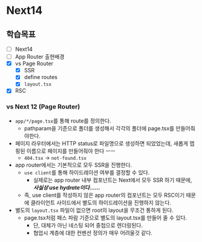 # Next14

## 학습목표

- [ ] Next14
- [ ] App Router 출현배경
- [x] vs Page Router
  - [x] SSR
  - [x] define routes
  - [x] `layout.tsx`
- [x] RSC

### vs Next 12 (Page Router)

- `app/*/page.tsx`를 통해 route를 정의한다.
  - pathparam을 기준으로 폴더를 생성해서 각각의 폴더에 page.tsx를 만들어줘야한다.
- 페이지 라우터에서는 HTTP status로 파일명으로 생성하면 되었었는데, 새롭게 맵핑된 이름으로 페이지를 만들어줘야 한다 ㅡㅡ
  - `404.tsx` &rarr; `not-found.tsx`
- app router에서는 기본적으로 모두 SSR을 진행한다.
  - `use client`를 통해 하이드레이션 여부를 결정할 수 있다.
    - 실제로는 app router 내부 컴포넌트는 Next에서 모두 SSR 하기 때문에, **_사실상 use hydrate이다......_**
  - 즉, use client를 작성하지 않은 app router의 컴포넌트는 모두 RSC이기 때문에 클라이언트 사이드에서 별도의 하이드레이션을 진행하지 않는다.
- 별도의 `layout.tsx` 파일이 없으면 root의 layout을 무조건 통하게 된다.
  - page.tsx처럼 패스 파람 기준으로 별도의 layout.tsx를 만들어 줄 수 있다.
    - 단, 대체가 아닌 네스팅 되어 중첩으로 렌더링된다.
    - 협업시 계층에 대한 컨벤션 정의가 매우 어려울것 같다.
